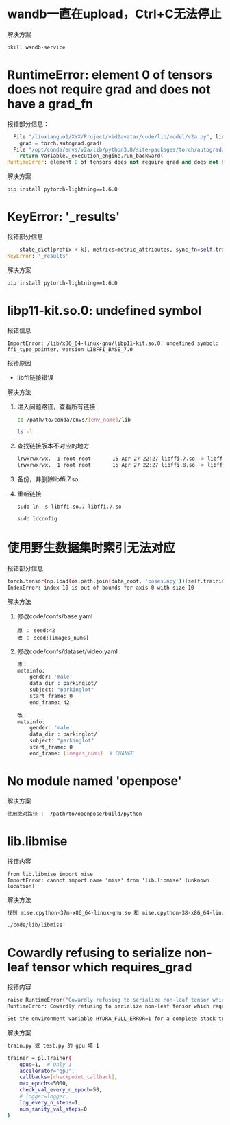 # wandb一直在upload，Ctrl+C无法停止

解决方案

```bash
pkill wandb-service
```



# RuntimeError: element 0 of tensors does not require grad and does not have a grad_fn

报错部分信息：

```python
  File "/liuxianguo1/XYX/Project/vid2avatar/code/lib/model/v2a.py", line 261, in forward_gradient
    grad = torch.autograd.grad(
  File "/opt/conda/envs/v2a/lib/python3.8/site-packages/torch/autograd/__init__.py", line 234, in grad
    return Variable._execution_engine.run_backward(
RuntimeError: element 0 of tensors does not require grad and does not have a grad_fn
```

解决方案

```bash
pip install pytorch-lightning==1.6.0
```





# KeyError: '_results'

报错部分信息

```python
    state_dict[prefix + k], metrics=metric_attributes, sync_fn=self.trainer.training_type_plugin.reduce
KeyError: '_results'
```

解决方案

```bash
pip install pytorch-lightning==1.6.0
```



# libp11-kit.so.0: undefined symbol

报错信息

```
ImportError: /lib/x86_64-linux-gnu/libp11-kit.so.0: undefined symbol: ffi_type_pointer, version LIBFFI_BASE_7.0
```

报错原因

* libffi链接错误

解决方法

1. 进入问题路径，查看所有链接

    ```bash
    cd /path/to/conda/envs/[env_name]/lib
    
    ls -l
    ```

2. 查找链接版本不对应的地方

    ```bash
    lrwxrwxrwx.  1 root root       15 Apr 27 22:27 libffi.7.so -> libffi.so.8.1.2  # 不对应
    lrwxrwxrwx.  1 root root       15 Apr 27 22:27 libffi.8.so -> libffi.so.8.1.2
    ```

3. 备份，并删除libffi.7.so

4. 重新链接

    ```
    sudo ln -s libffi.so.7 libffi.7.so
    
    sudo ldconfig
    ```





# 使用野生数据集时索引无法对应

报错部分信息

```bash
torch.tensor(np.load(os.path.join(data_root, 'poses.npy'))[self.training_indices][:, :3], dtype=torch.float32)
IndexError: index 10 is out of bounds for axis 0 with size 10
```

解决方法

1. 修改code/confs/base.yaml

    ```
    原 ： seed:42
    改 ： seed:[images_nums]
    ```

2. 修改code/confs/dataset/video.yaml

    ```bash
    原：
    metainfo:
        gender: 'male'
        data_dir : parkinglot/
        subject: "parkinglot"
        start_frame: 0
        end_frame: 42
        
    改：
    metainfo:
        gender: 'male'
        data_dir : parkinglot/
        subject: "parkinglot"
        start_frame: 0
        end_frame: [images_nums]  # CHANGE
    ```

    

# No module named 'openpose'

解决方案

```bash
使用绝对路径 :  /path/to/openpose/build/python
```



# lib.libmise

报错内容

```
from lib.libmise import mise
ImportError: cannot import name 'mise' from 'lib.libmise' (unknown location)
```

解决方法

```bash
找到 mise.cpython-37m-x86_64-linux-gnu.so 和 mise.cpython-38-x86_64-linux-gnu.so 文件放置在

./code/lib/libmise
```



# Cowardly refusing to serialize non-leaf tensor which requires_grad

报错内容

```bash
raise RuntimeError("Cowardly refusing to serialize non-leaf tensor which requires_grad, "
RuntimeError: Cowardly refusing to serialize non-leaf tensor which requires_grad, since autograd does not support crossing process boundaries.  If you just want to transfer the data, call detach() on the tensor before serializing (e.g., putting it on the queue).

Set the environment variable HYDRA_FULL_ERROR=1 for a complete stack trace.
```

解决方案

```bash
train.py 或 test.py 的 gpu 填 1

trainer = pl.Trainer(
    gpus=1,  # Only 1
    accelerator="gpu",
    callbacks=[checkpoint_callback],
    max_epochs=5000,
    check_val_every_n_epoch=50,
    # logger=logger,
    log_every_n_steps=1,
    num_sanity_val_steps=0
)
```

